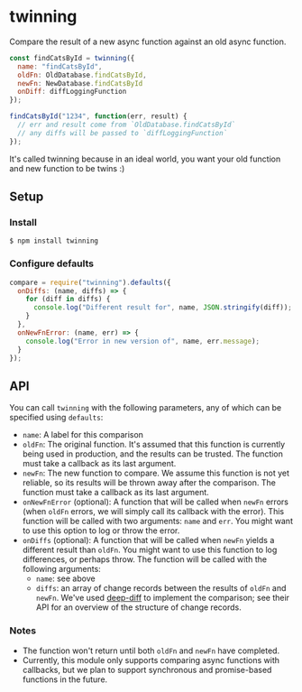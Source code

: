 # twinning
Compare the result of a new async function against an old async function.
```js
const findCatsById = twinning({
  name: "findCatsById",
  oldFn: OldDatabase.findCatsById,
  newFn: NewDatabase.findCatsById
  onDiff: diffLoggingFunction
});

findCatsById("1234", function(err, result) {
  // err and result come from `OldDatabase.findCatsById`
  // any diffs will be passed to `diffLoggingFunction`
});
```
It's called twinning because in an ideal world, you want your old function and new function to be twins :)

## Setup

### Install

```
$ npm install twinning
```

### Configure defaults

```js
compare = require("twinning").defaults({
  onDiffs: (name, diffs) => {
    for (diff in diffs) {
      console.log("Different result for", name, JSON.stringify(diff));
    }
  },
  onNewFnError: (name, err) => {
    console.log("Error in new version of", name, err.message);
  }
});
```

## API
You can call `twinning` with the following parameters, any of which can be specified using `defaults`:
- `name`: A label for this comparison
- `oldFn`: The original function. It's assumed that this function is currently being used in production, and the results can be trusted. The function must take a callback as its last argument.
- `newFn`: The new function to compare. We assume this function is not yet reliable, so its results will be thrown away after the comparison. The function must take a callback as its last argument.
- `onNewFnError` (optional): A function that will be called when `newFn` errors (when `oldFn` errors, we will simply call its callback with the error). This function will be called with two arguments: `name` and `err`. You might want to use this option to log or throw the error.
- `onDiffs` (optional): A function that will be called when `newFn` yields a different result than `oldFn`. You might want to use this function to log differences, or perhaps throw. The function will be called with the following arguments:
  - `name`: see above
  - `diffs`: an array of change records between the results of `oldFn` and `newFn`. We've used [deep-diff](https://github.com/flitbit/diff) to implement the comparison; see their API for an overview of the structure of change records.
  
### Notes
- The function won't return until both `oldFn` and `newFn` have completed.
- Currently, this module only supports comparing async functions with callbacks, but we plan to support synchronous and promise-based functions in the future.
